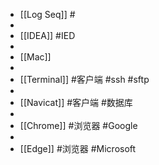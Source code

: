 - [[Log Seq]] #
-
- [[IDEA]] #IED
-
- [[Mac]]
-
- [[Terminal]] #客户端 #ssh #sftp
-
- [[Navicat]] #客户端 #数据库
-
- [[Chrome]] #浏览器 #Google
-
- [[Edge]] #浏览器 #Microsoft